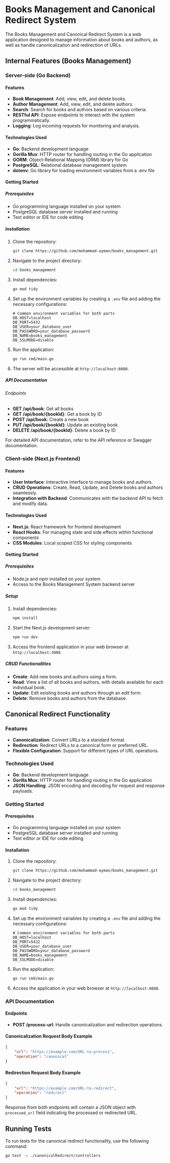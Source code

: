 # Books Management and Canonical Redirect System

The Books Management and Canonical Redirect System is a web application designed to manage information about books and authors, as well as handle canonicalization and redirection of URLs.

## Internal Features (Books Management)

### Server-side (Go Backend)

#### Features

- **Book Management**: Add, view, edit, and delete books.
- **Author Management**: Add, view, edit, and delete authors.
- **Search**: Search for books and authors based on various criteria.
- **RESTful API**: Expose endpoints to interact with the system programmatically.
- **Logging**: Log incoming requests for monitoring and analysis.

#### Technologies Used

- **Go**: Backend development language
- **Gorilla Mux**: HTTP router for handling routing in the Go application
- **GORM**: Object-Relational Mapping (ORM) library for Go
- **PostgreSQL**: Relational database management system
- **dotenv**: Go library for loading environment variables from a .env file

#### Getting Started

##### Prerequisites

- Go programming language installed on your system
- PostgreSQL database server installed and running
- Text editor or IDE for code editing

##### Installation

1. Clone the repository:

    ```bash
    git clone https://github.com/mohammad-ayman/books_management.git
    ```

2. Navigate to the project directory:

    ```bash
    cd books_management
    ```

3. Install dependencies:

    ```bash
    go mod tidy
    ```

4. Set up the environment variables by creating a `.env` file and adding the necessary configurations:

    ```plaintext
    # Common environment variables for both parts
    DB_HOST=localhost
    DB_PORT=5432
    DB_USER=your_database_user
    DB_PASSWORD=your_database_password
    DB_NAME=books_management
    DB_SSLMODE=disable
    ```

5. Run the application:

    ```bash
    go run cmd/main.go
    ```

6. The server will be accessible at `http://localhost:8080`.

##### API Documentation

###### Endpoints

- **GET /api/book**: Get all books
- **GET /api/book/{bookId}**: Get a book by ID
- **POST /api/book**: Create a new book
- **PUT /api/book/{bookId}**: Update an existing book
- **DELETE /api/book/{bookId}**: Delete a book by ID

For detailed API documentation, refer to the API reference or Swagger documentation.

### Client-side (Next.js Frontend)

#### Features

- **User Interface**: Interactive interface to manage books and authors.
- **CRUD Operations**: Create, Read, Update, and Delete books and authors seamlessly.
- **Integration with Backend**: Communicates with the backend API to fetch and modify data.

#### Technologies Used

- **Next.js**: React framework for frontend development
- **React Hooks**: For managing state and side effects within functional components
- **CSS Modules**: Local scoped CSS for styling components

#### Getting Started

##### Prerequisites

- Node.js and npm installed on your system
- Access to the Books Management System backend server

##### Setup

1. Install dependencies:

    ```bash
    npm install
    ```

2. Start the Next.js development server:

    ```bash
    npm run dev
    ```

3. Access the frontend application in your web browser at `http://localhost:3000`.

##### CRUD Functionalities

- **Create**: Add new books and authors using a form.
- **Read**: View a list of all books and authors, with details available for each individual book.
- **Update**: Edit existing books and authors through an edit form.
- **Delete**: Remove books and authors from the database.

## Canonical Redirect Functionality

### Features

- **Canonicalization**: Convert URLs to a standard format.
- **Redirection**: Redirect URLs to a canonical form or preferred URL.
- **Flexible Configuration**: Support for different types of URL operations.

### Technologies Used

- **Go**: Backend development language
- **Gorilla Mux**: HTTP router for handling routing in the Go application
- **JSON Handling**: JSON encoding and decoding for request and response payloads.

### Getting Started

#### Prerequisites

- Go programming language installed on your system
- PostgreSQL database server installed and running
- Text editor or IDE for code editing

#### Installation

1. Clone the repository:

    ```bash
    git clone https://github.com/mohammad-ayman/books_management.git
    ```

2. Navigate to the project directory:

    ```bash
    cd books_management
    ```

3. Install dependencies:

    ```bash
    go mod tidy
    ```

4. Set up the environment variables by creating a `.env` file and adding the necessary configurations:

    ```plaintext
    # Common environment variables for both parts
    DB_HOST=localhost
    DB_PORT=5432
    DB_USER=your_database_user
    DB_PASSWORD=your_database_password
    DB_NAME=books_management
    DB_SSLMODE=disable
    ```

5. Run the application:

    ```bash
    go run cmd/main.go
    ```

6. Access the application in your web browser at `http://localhost:8080`.

### API Documentation

#### Endpoints

- **POST /process-url**: Handle canonicalization and redirection operations.

#### Canonicalization Request Body Example

```json
{
    "url": "https://example.com/URL-to-process",
    "operation": "canonical"
}

```
#### Redirection Request Body Example

```json
{
    "url": "https://example.com/URL-to-redirect",
    "operation": "redirect"
}
```

Response from both endpoints will contain a JSON object with `processed_url` field indicating the processed or redirected URL.

## Running Tests

To run tests for the canonical redirect functionality, use the following command:

```bash
go test -v ./canonicalRedirect/controllers
```
